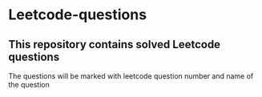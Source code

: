 # Leetcode-questions
## This repository contains solved Leetcode questions
The questions will be marked with leetcode question number and name of the question